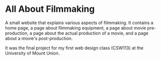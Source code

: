 # All About Filmmaking

A small website that explains various aspects of filmmaking. It contains a home page, a page about filmmaking equipment, a page about movie pre-production, a page about the actual production of a movie, and a page about a movie's post-production.

It was the final project for my first web design class (CSW113) at the University of Mount Union.
